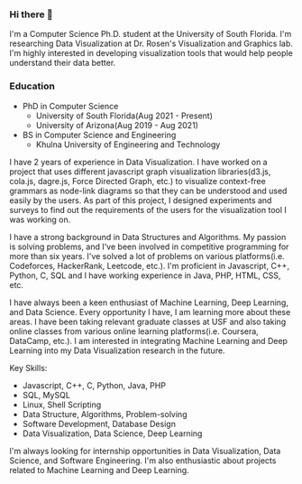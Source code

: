 ### Hi there 👋

<!--
**dilshadurrahman58/dilshadurrahman58** is a ✨ _special_ ✨ repository because its `README.md` (this file) appears on your GitHub profile.

Here are some ideas to get you started:

- 🔭 I’m currently working on ...
- 🌱 I’m currently learning ...
- 👯 I’m looking to collaborate on ...
- 🤔 I’m looking for help with ...
- 💬 Ask me about ...
- 📫 How to reach me: ...
- 😄 Pronouns: ...
- ⚡ Fun fact: ...
-->

I'm a Computer Science Ph.D. student at the University of South Florida. I'm researching Data Visualization at Dr. Rosen's Visualization and Graphics lab. I'm highly interested in developing visualization tools that would help people understand their data better.

### Education
- PhD in Computer Science
  - University of South Florida(Aug 2021 - Present)
  - University of Arizona(Aug 2019 - Aug 2021)
- BS in Computer Science and Engineering
  - Khulna University of Engineering and Technology

I have 2 years of experience in Data Visualization. I have worked on a project that uses different javascript graph visualization libraries(d3.js, cola.js, dagre.js, Force Directed Graph, etc.) to visualize context-free grammars as node-link diagrams so that they can be understood and used easily by the users. As part of this project, I designed experiments and surveys to find out the requirements of the users for the visualization tool I was working on.

I have a strong background in Data Structures and Algorithms. My passion is solving problems, and I've been involved in competitive programming for more than six years. I've solved a lot of problems on various platforms(i.e. Codeforces, HackerRank, Leetcode, etc.). I'm proficient in Javascript, C++, Python, C, SQL and I have working experience in Java, PHP, HTML, CSS, etc.

I have always been a keen enthusiast of Machine Learning, Deep Learning, and Data Science. Every opportunity I have, I am learning more about these areas. I have been taking relevant graduate classes at USF and also taking online classes from various online learning platforms(i.e. Coursera, DataCamp, etc.). I am interested in integrating Machine Learning and Deep Learning into my Data Visualization research in the future.

Key Skills:
- Javascript, C++, C, Python, Java, PHP
- SQL, MySQL
- Linux, Shell Scripting
- Data Structure, Algorithms, Problem-solving
- Software Development, Database Design
- Data Visualization, Data Science, Deep Learning

I'm always looking for internship opportunities in Data Visualization, Data Science, and Software Engineering. I'm also enthusiastic about projects related to Machine Learning and Deep Learning.
